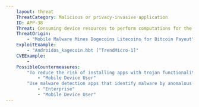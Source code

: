 ```yaml
---
    layout: threat
    ThreatCategory: Malicious or privacy-invasive application
    ID: APP-38
    Threat: Consuming device resources to perform computations for the attacker
    ThreatOrigin:
        - "Mobile Malware Mines Dogecoins Litecoins for Bitcoin Payout"[^V-Zhang-1]
    ExploitExample:
        - "Androidos_kagecoin.hbt [^TrendMicro-1]"
    CVEExample:
        - 
    PossibleCountermeasures:
        "To reduce the risk of installing apps with trojan functionality, only download apps from official app stores."
            - "Mobile Device User"
        "Use malware detection apps that identify malware by anomalous energy consumption."
            - "Enterprise"
            - "Mobile Device User"
---
```


